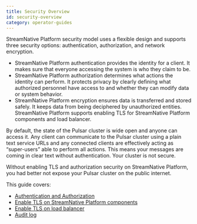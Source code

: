 ```yaml
---
title: Security Overview
id: security-overview
category: operator-guides
---
```


StreamNative Platform security model uses a flexible design and supports three security options: authentication, authorization, and network encryption. 

- StreamNative Platform authentication provides the identity for a client. It makes sure that everyone accessing the system is who they claim to be.
- StreamNative Platform authorization determines what actions the identity can perform. It protects privacy by clearly defining what authorized personnel have access to and whether they can modify data or system behavior.
- StreamNative Platform encryption ensures data is transferred and stored safely. It keeps data from being deciphered by unauthorized entities. StreamNative Platform supports enabling TLS for StreamNative Platform components and load balancer.

By default, the state of the Pulsar cluster is wide open and anyone can access it. Any client can communicate to the Pulsar cluster using a plain text service URLs and any connected clients are effectively acting as “super-users” able to perform all actions. This means your messages are coming in clear text without authentication. Your cluster is not secure.

Without enabling TLS and authorization security on StreamNative Platform, you had better not expose your Pulsar cluster on the public internet.

This guide covers:
- [Authentication and Authorization](/operator-guides/configure/security/security-auth.md)
- [Enable TLS on StreamNative Platform components](/operator-guides/configure/security/network-encryption/tls-proxy.md)
- [Enable TLS on load balancer](/operator-guides/configure/security/network-encryption/tls-load-balancer.md)
- [Audit log](/operator-guides/configure/security/audit-log.md)